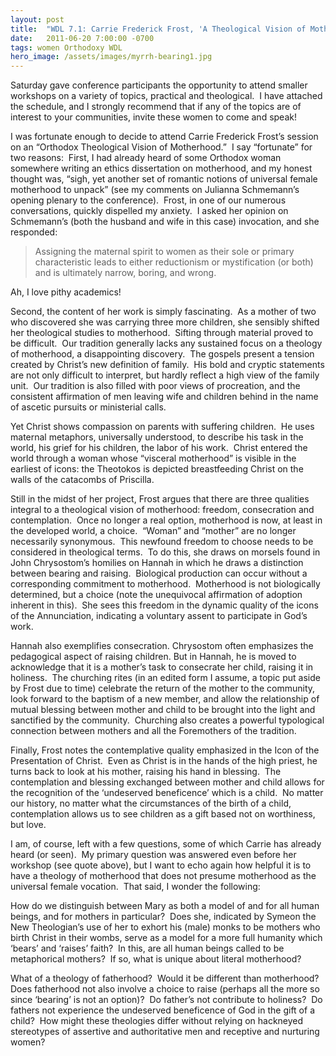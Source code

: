 ```yaml
---
layout: post
title:  "WDL 7.1: Carrie Frederick Frost, 'A Theological Vision of Motherhood'"
date:   2011-06-20 7:00:00 -0700
tags: women Orthodoxy WDL
hero_image: /assets/images/myrrh-bearing1.jpg
---
```

<p>Saturday gave conference participants the opportunity to attend smaller workshops on a variety of topics, practical and theological.  I have attached the schedule, and I strongly recommend that if any of the topics are of interest to your communities, invite these women to come and speak!  </p>
<p>I was fortunate enough to decide to attend Carrie Frederick Frost’s session on an “Orthodox Theological Vision of Motherhood.”  I say “fortunate” for two reasons:  First, I had already heard of some Orthodox woman somewhere writing an ethics dissertation on motherhood, and my honest thought was, “sigh, yet another set of romantic notions of universal female motherhood to unpack” (see my comments on Julianna Schmemann’s opening plenary to the conference).  Frost, in one of our numerous conversations, quickly dispelled my anxiety.  I asked her opinion on Schmemann’s (both the husband and wife in this case) invocation, and she responded:</p>
<blockquote><p>Assigning the maternal spirit to women as their sole or primary characteristic leads to either reductionism or mystification (or both) and is ultimately narrow, boring, and wrong.</p></blockquote>
<p>Ah, I love pithy academics!</p>
<p>Second, the content of her work is simply fascinating.  As a mother of two who discovered she was carrying three more children, she sensibly shifted her theological studies to motherhood.  Sifting through material proved to be difficult.  Our tradition generally lacks any sustained focus on a theology of motherhood, a disappointing discovery.  The gospels present a tension created by Christ’s new definition of family.  His bold and cryptic statements are not only difficult to interpret, but hardly reflect a high view of the family unit.  Our tradition is also filled with poor views of procreation, and the consistent affirmation of men leaving wife and children behind in the name of ascetic pursuits or ministerial calls.  </p>
<p>Yet Christ shows compassion on parents with suffering children.  He uses maternal metaphors, universally understood, to describe his task in the world, his grief for his children, the labor of his work.  Christ entered the world through a woman whose “visceral motherhood” is visible in the earliest of icons: the Theotokos is depicted breastfeeding Christ on the walls of the catacombs of Priscilla.</p>
<p>Still in the midst of her project, Frost argues that there are three qualities integral to a theological vision of motherhood: freedom, consecration and contemplation.  Once no longer a real option, motherhood is now, at least in the developed world, a choice.  “Woman” and “mother” are no longer necessarily synonymous.  This newfound freedom to choose needs to be considered in theological terms.  To do this, she draws on morsels found in John Chrysostom’s homilies on Hannah in which he draws a distinction between bearing and raising.  Biological production can occur without a corresponding commitment to motherhood.  Motherhood is not biologically determined, but a choice (note the unequivocal affirmation of adoption inherent in this).  She sees this freedom in the dynamic quality of the icons of the Annunciation, indicating a voluntary assent to participate in God’s work.</p>
<p>Hannah also exemplifies consecration. Chrysostom often emphasizes the pedagogical aspect of raising children. But in Hannah, he is moved to acknowledge that it is a mother’s task to consecrate her child, raising it in holiness.  The churching rites (in an edited form I assume, a topic put aside by Frost due to time) celebrate the return of the mother to the community, look forward to the baptism of a new member, and allow the relationship of mutual blessing between mother and child to be brought into the light and sanctified by the community.  Churching also creates a powerful typological connection between mothers and all the Foremothers of the tradition.  </p>
<p>Finally, Frost notes the contemplative quality emphasized in the Icon of the Presentation of Christ.  Even as Christ is in the hands of the high priest, he turns back to look at his mother, raising his hand in blessing.  The contemplation and blessing exchanged between mother and child allows for the recognition of the ‘undeserved beneficence’ which is a child.  No matter our history, no matter what the circumstances of the birth of a child, contemplation allows us to see children as a gift based not on worthiness, but love.</p>
<p>I am, of course, left with a few questions, some of which Carrie has already heard (or seen).  My primary question was answered even before her workshop (see quote above), but I want to echo again how helpful it is to have a theology of motherhood that does not presume motherhood as the universal female vocation.  That said, I wonder the following:</p>
<p>How do we distinguish between Mary as both a model of and for all human beings, and for mothers in particular?  Does she, indicated by Symeon the New Theologian’s use of her to exhort his (male) monks to be mothers who birth Christ in their wombs, serve as a model for a more full humanity which ‘bears’ and ‘raises’ faith?  In this, are all human beings called to be metaphorical mothers?  If so, what is unique about literal motherhood?</p>
<p>What of a theology of fatherhood?  Would it be different than motherhood?  Does fatherhood not also involve a choice to raise (perhaps all the more so since ‘bearing’ is not an option)?  Do father’s not contribute to holiness?  Do fathers not experience the undeserved beneficence of God in the gift of a child?  How might these theologies differ without relying on hackneyed stereotypes of assertive and authoritative men and receptive and nurturing women?</p>
